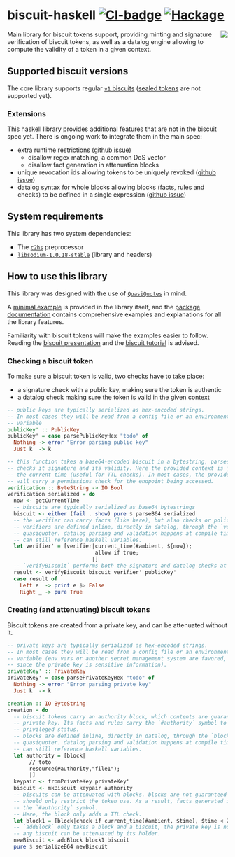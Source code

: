 # biscuit-haskell [![CI-badge][CI-badge]][CI-url] [![Hackage][hackage]][hackage-url]

<img src="https://raw.githubusercontent.com/divarvel/biscuit-haskell/main/assets/biscuit-logo.png" align=right>

Main library for biscuit tokens support, providing minting and signature verification of biscuit tokens, as well as a datalog engine allowing to compute the validity of a token in a given context.

## Supported biscuit versions

The core library supports regular [`v1` biscuits][v1spec] ([sealed tokens][v1sealedspec] are not supported yet).

### Extensions

This haskell library provides additional features that are not in the biscuit spec yet. There is ongoing work to integrate them in the main spec:

- extra runtime restrictions ([github issue](https://github.com/CleverCloud/biscuit/issues/69))
  - disallow regex matching, a common DoS vector
  - disallow fact generation in attenuation blocks
- unique revocation ids allowing tokens to be uniquely revoked ([github issue](https://github.com/CleverCloud/biscuit/issues/68))
- datalog syntax for whole blocks allowing blocks (facts, rules and checks) to be defined in a single expression ([github issue](https://github.com/CleverCloud/biscuit/issues/70))

## System requirements

This library has two system dependencies:

- The [`c2hs`](https://hackage.haskell.org/package/c2hs) preprocessor
- [`libsodium-1.0.18-stable`](https://download.libsodium.org/libsodium/releases/) (library and headers)

## How to use this library

This library was designed with the use of [`QuasiQuotes`][quasiquotes] in mind.

A [minimal example][biscuitexample] is provided in the library itself, and the [package documentation][packagedoc] contains comprehensive examples and explanations for all the library features.

Familiarity with biscuit tokens will make the examples easier to follow.
Reading the [biscuit presentation][biscuit] and the [biscuit tutorial][biscuittutorial] is advised.

### Checking a biscuit token

To make sure a biscuit token is valid, two checks have to take place:

- a signature check with a public key, making sure the token is authentic
- a datalog check making sure the token is valid in the given context

```haskell
-- public keys are typically serialized as hex-encoded strings.
-- In most cases they will be read from a config file or an environment
-- variable
publicKey' :: PublicKey
publicKey' = case parsePublicKeyHex "todo" of
  Nothing -> error "Error parsing public key"
  Just k  -> k

-- this function takes a base64-encoded biscuit in a bytestring, parses it,
-- checks it signature and its validity. Here the provided context is just
-- the current time (useful for TTL checks). In most cases, the provided context
-- will carry a permissions check for the endpoint being accessed.
verification :: ByteString -> IO Bool
verification serialized = do
  now <- getCurrentTime
  -- biscuits are typically serialized as base64 bytestrings
  biscuit <- either (fail . show) pure $ parseB64 serialized
  -- the verifier can carry facts (like here), but also checks or policies
  -- verifiers are defined inline, directly in datalog, through the `verifier`
  -- quasiquoter. datalog parsing and validation happens at compile time, but
  -- can still reference haskell variables.
  let verifier' = [verifier|current_time(#ambient, ${now});
                            allow if true;
                           |]
  -- `verifyBiscuit` performs both the signature and datalog checks at the same time
  result <- verifyBiscuit biscuit verifier' publicKey'
  case result of
    Left e  -> print e $> False
    Right _ -> pure True
```

### Creating (and attenuating) biscuit tokens

Biscuit tokens are created from a private key, and can be attenuated without it.

```haskell
-- private keys are typically serialized as hex-encoded strings.
-- In most cases they will be read from a config file or an environment
-- variable (env vars or another secret management system are favored,
-- since the private key is sensitive information).
privateKey' :: PrivateKey
privateKey' = case parsePrivateKeyHex "todo" of
  Nothing -> error "Error parsing private key"
  Just k  -> k

creation :: IO ByteString
creation = do
  -- biscuit tokens carry an authority block, which contents are guaranteed by the
  -- private key. Its facts and rules carry the `#authority` symbol to denote their
  -- privileged status.
  -- blocks are defined inline, directly in datalog, through the `block`
  -- quasiquoter. datalog parsing and validation happens at compile time, but
  -- can still reference haskell variables.
  let authority = [block|
       // toto
       resource(#authority,"file1");
       |]
  keypair <- fromPrivateKey privateKey'
  biscuit <- mkBiscuit keypair authority
  -- biscuits can be attenuated with blocks. blocks are not guaranteed by the private key and
  -- should only restrict the token use. As a result, facts generated in blocks cannot carry
  -- the `#authority` symbol.
  -- Here, the block only adds a TTL check.
  let block1 = [block|check if current_time(#ambient, $time), $time < 2021-05-08T00:00:00Z;|]
  -- `addBlock` only takes a block and a biscuit, the private key is not needed:
  -- any biscuit can be attenuated by its holder.
  newBiscuit <- addBlock block1 biscuit
  pure $ serializeB64 newBiscuit
```

[CI-badge]: https://img.shields.io/github/workflow/status/Divarvel/biscuit-haskell/CI?style=flat-square
[CI-url]: https://github.com/Divarvel/biscuit-haskell/actions
[Hackage]: https://img.shields.io/hackage/v/biscuit-haskell?color=purple&style=flat-square
[hackage-url]: https://hackage.haskell.org/package/biscuit-haskell
[gcouprie]: https://github.com/geal
[biscuit]: https://www.clever-cloud.com/blog/engineering/2021/04/12/introduction-to-biscuit/
[biscuittutorial]: https://www.clever-cloud.com/blog/engineering/2021/04/15/biscuit-tutorial/
[v1spec]: https://github.com/CleverCloud/biscuit/blob/master/SPECIFICATIONS.md#version-1
[v1sealedspec]: https://github.com/CleverCloud/biscuit/blob/master/SPECIFICATIONS.md#sealed-tokens
[extensionissue]: https://github.com/CleverCloud/biscuit/issues/69
[quasiquotes]: https://wiki.haskell.org/Quasiquotation
[biscuitexample]: https://github.com/divarvel/biscuit-haskell/blob/main/biscuit/src/Auth/Biscuit/Example.hs
[packagedoc]: https://hackage.haskell.org/package/biscuit-haskell-0.1.0.0/docs/Auth-Biscuit.html
